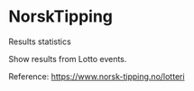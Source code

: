 # NorskTipping
Results statistics

Show results from Lotto events.

Reference: https://www.norsk-tipping.no/lotteri

